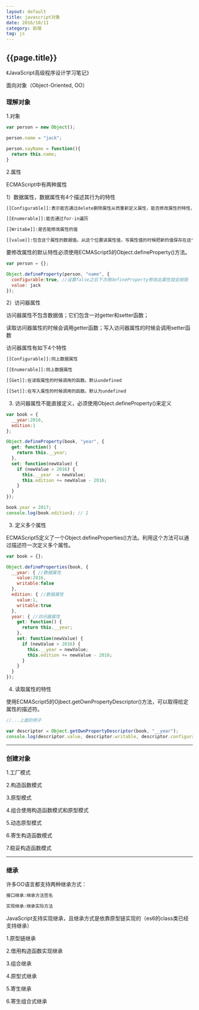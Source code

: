 ```yaml
---
layout: default
title: javascript对象
date: 2016/10/11
category: 前端
tag: js
---
```


## {{page.title}}

《JavaScript高级程序设计学习笔记》

面向对象（Object-Oriented, OO）

### 理解对象

1.对象

``` javascript
var person = new Object();

person.name = "jack";

person.sayName = function(){  
  return this.name;
}
```

2.属性 

ECMAScript中有两种属性

1）数据属性，数据属性有4个描述其行为的特性

``` html
[[Configurable]]:表示能否通过delete删除属性从而重新定义属性，能否修改属性的特性，或者能否把属性改为访问器属性。

[[Enumerable]]:能否通过for-in遍历

[[Writabe]]:是否能修改属性的值

[[value]]:包含这个属性的数据值。从这个位置读属性值，写属性值的时候把新的值保存在这个位置。默认为undefined
```

要修改属性的默认特性必须使用ECMAScript5的Object.defineProperty()方法。

``` javascript
var person = {};

Object.defineProperty(person, "name", {  
  configurable:true, //设置false之后下次用defineProperty修改此属性就会抛错  
  value: jack
});

```

2）访问器属性

访问器属性不包含数据值；它们包含一对getter和setter函数；

读取访问器属性的时候会调用getter函数；写入访问器属性的时候会调用setter函数

访问器属性有如下4个特性

``` html
[[Configurable]]:同上数据属性

[[Enumerable]]:同上数据属性

[[Get]]:在读取属性的时候调用的函数。默认undefined

[[Set]]:在写入属性的时候调用的函数。默认为undefined
```

3) 访问器属性不能直接定义，必须使用Object.defineProperty()来定义

``` javascript
var book = {
  __year:2016,
  edition:1	
};

Object.defineProperty(book, "year", {
  get: function() {
    return this.__year;
  },
  set: function(newValue) {
    if (newValue > 2016) {
      this.__year  = newValue;
      this.edition += newValue - 2016;
    }
  }
});

book.year = 2017;
console.log(book.edition); // 2
```

3) 定义多个属性

ECMAScript5定义了一个Object.defineProperties()方法。利用这个方法可以通过描述符一次定义多个属性。

``` javascript
var book = {};

Object.defineProperties(book, {
  __year: { //数据属性
    value:2016,
    writable:false
  },
  edition: { //数据属性
    value:1,
    writable:true
  },
  year: { //访问器属性
    get: function() {
      return this.__year;
    },
    set: function(newValue) {
      if (newValue > 2016) {
        this.__year = newValue;
        this.edition += newValue - 2016;
      }
    }
  }
});
```

4) 读取属性的特性

使用ECMAScript5的Ojbect.getOwnPropertyDescriptor()方法，可以取得给定属性的描述符。

``` javascript
//...上面的例子

var descriptor = Object.getOwnPropertyDescriptor(book, "__year"); 
console.log(descriptor.value, descriptor.writable, descriptor.configurable, descriptor.value);

```

--------------------------------

### 创建对象

1.工厂模式

2.构造函数模式

3.原型模式

4.组合使用构造函数模式和原型模式

5.动态原型模式

6.寄生构造函数模式

7.稳妥构造函数模式

---------------------------------

### 继承

许多OO语言都支持两种继承方式：

``` html
接口继承:继承方法签名

实现继承:继承实际方法
```
JavaScript支持实现继承，且继承方式是依靠原型链实现的（es6的class类已经支持继承）

1.原型链继承

2.借用构造函数实现继承

3.组合继承

4.原型式继承

5.寄生继承

6.寄生组合式继承
































